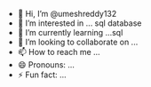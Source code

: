 - 👋 Hi, I’m @umeshreddy132
- 👀 I’m interested in ... sql database
- 🌱 I’m currently learning ...sql
- 💞️ I’m looking to collaborate on ...
- 📫 How to reach me ...
- 😄 Pronouns: ...
- ⚡ Fun fact: ...

<!---
umeshreddy132/umeshreddy132 is a ✨ special ✨ repository because its `README.md` (this file) appears on your GitHub profile.
You can click the Preview link to take a look at your changes.
--->
